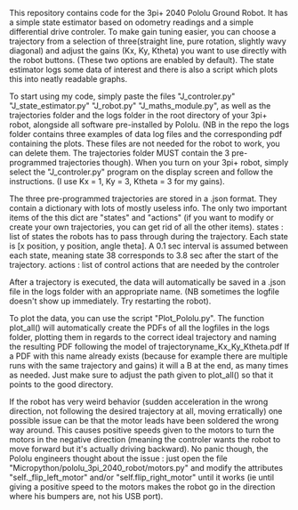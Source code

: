 This repository contains code for the 3pi+ 2040 Pololu Ground Robot. It has a simple state estimator based on odometry readings and a simple differential drive controler. To make gain tuning easier, you can choose a trajectory from a selection of three(straight line, pure rotation, slightly wavy diagonal)
and adjust the gains (Kx, Ky, Ktheta) you want to use directly with the robot buttons. (These two options are enabled by default). The state estimator logs some data of interest and there is also a script which plots this into neatly readable graphs.

To start using my code, simply paste the files "J_controler.py" "J_state_estimator.py" "J_robot.py" "J_maths_module.py", as well as the trajectories folder and the logs folder in the root directory of your 3pi+ robot, alongside all software pre-installed by Pololu.
(NB in the repo the logs folder contains three examples of data log files and the corresponding pdf containing the plots. These files are not needed for the robot to work, you can delete them. The trajectories folder MUST contain the 3 pre-programmed trajectories though).
When you turn on your 3pi+ robot, simply select the "J_controler.py" program on the display screen and follow the instructions. (I use Kx = 1, Ky = 3, Ktheta = 3 for my gains).

The three pre-programmed trajectories are stored in a .json format. They contain a dictionary with lots of mostly useless info. The only two important items of the this dict are "states" and "actions" (if you want to modify or create your own trajectories, you can get rid of all the other items).
states : list of states the robots has to pass through during the trajectory. Each state is [x position, y position, angle theta]. A 0.1 sec interval is assumed between each state, meaning state 38 corresponds to 3.8 sec after the start of the trajectory.
actions : list of control actions that are needed by the controler

After a trajectory is executed, the data will automatically be saved in a .json file in the logs folder with an appropriate name. (NB sometimes the logfile doesn't show up immediately. Try restarting the robot). 

To plot the data, you can use the script "Plot_Pololu.py". The function plot_all() will automatically create the PDFs of all the logfiles in the logs folder, plotting them in regards to the correct ideal trajectory and naming the resulting PDF following the model of trajectoryname_Kx_Ky_Ktheta.pdf 
If a PDF with this name already exists (because for example there are multiple runs with the same trajectory and gains) it will a B at the end, as many times as needed. 
Just make sure to adjust the path given to plot_all() so that it points to the good directory.

If the robot has very weird behavior (sudden acceleration in the wrong direction, not following the desired trajectory at all, moving erratically) one possible issue can be that the motor leads have been soldered the wrong way around. This causes positive speeds given to the motors to turn the motors in the negative direction
(meaning the controler wants the robot to move forward but it's actually driving backward). No panic though, the Pololu engineers thought about the issue : just open the file "Micropython/pololu_3pi_2040_robot/motors.py" and modify the attributes "self._flip_left_motor" and/or "self.flip_right_motor" until it works 
(ie until giving a positive speed to the motors makes the robot go in the direction where his bumpers are, not his USB port).
